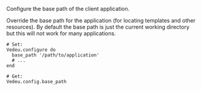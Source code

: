 Configure the base path of the client application.

Override the base path for the application (for locating
templates and other resources). By default the base path is
just the current working directory but this will not work for many
applications.

    # Set:
    Vedeu.configure do
      base_path '/path/to/application'
      # ...
    end

    # Get:
    Vedeu.config.base_path
